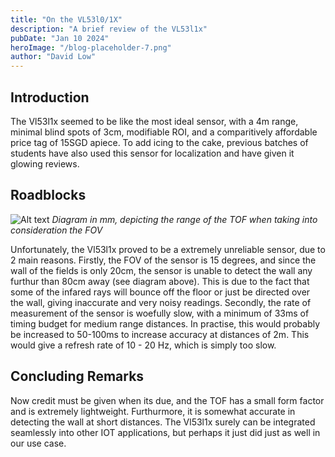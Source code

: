 ```yaml
---
title: "On the VL53l0/1X"
description: "A brief review of the VL53l1x"
pubDate: "Jan 10 2024"
heroImage: "/blog-placeholder-7.png"
author: "David Low"
---
```

## Introduction

The Vl53l1x seemed to be like the most ideal sensor, with a 4m range, minimal blind spots of 3cm, modifiable ROI, and a comparitively affordable price tag of 15SGD apiece. To add icing to the cake, previous batches of students have also used this sensor for localization and have given it glowing reviews.

## Roadblocks

![Alt text](</Screenshot 2024-01-11 at 12.04.13 AM.png>)
*Diagram in mm, depicting the range of the TOF when taking into consideration the FOV*

Unfortunately, the Vl53l1x proved to be a extremely unreliable sensor, due to 2 main reasons. Firstly, the FOV of the sensor is 15 degrees, and since the wall of the fields is only 20cm, the sensor is unable to detect the wall any furthur than 80cm away (see diagram above). This is due to the fact that some of the infared rays will bounce off the floor or just be directed over the wall, giving inaccurate and very noisy readings. Secondly, the rate of measurement of the sensor is woefully slow, with a minimum of 33ms of timing budget for medium range distances. In practise, this would probably be increased to 50-100ms to increase accuracy at distances of 2m. This would give a refresh rate of 10 - 20 Hz, which is simply too slow.

## Concluding Remarks

Now credit must be given when its due, and the TOF has a small form factor and is extremely lightweight. Furthurmore, it is somewhat accurate in detecting the wall at short distances. The Vl53l1x surely can be integrated seamlessly into other IOT applications, but perhaps it just did just as well in our use case.



